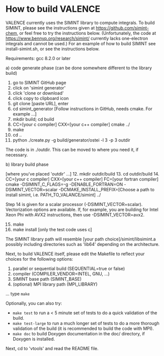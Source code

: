 
# How to build VALENCE

VALENCE currently uses the SIMINT library to compute integrals. 
To build SIMINT, please see the instructions given at https://github.com/simint-chem, or feel free to try the instructions below.
(Unfortunately, the code at https://www.bennyp.org/research/simint/ currently lacks one-electron integrals and cannot be used.)
For an example of how to build SIMINT see  install-simint.sh, or see the instructions below.

Requirements:
gcc 8.2.0 or later

a) code generate phase (can be done somewhere different to the library build)

1. go to SIMINT GitHub page
2. click on 'simint generator'
3. click 'clone or download'
4. click copy to clipboard icon
5. git clone [paste URL], enter
6. cd simint_generator
[Follow instructions in GitHub, needs cmake. For example ...]
7. mkdir build; cd build
8. CC=[your c compiler] CXX=[your c++ compiler] cmake ../
9. make
10. cd ..
11. python ./create.py -g build/generator/ostei -l 3 -p 3 outdir

The code is in ./outdir. This can be moved to where you need it, if necessary.

b) library build phase

[where you've placed 'outdir' ...]
12. mkdir outdir/build
13. cd outdir/build
14. CC=[your c compiler] CXX=[your c++ compiler] FC=[your fortran compiler] cmake -DSIMINT_C_FLAGS=-g  -DENABLE_FORTRAN=ON -DSIMINT_VECTOR=scalar -DCMAKE_INSTALL_PREFIX=[Choose a path to install simint, i.e. PATH_TO_VALANCE/simint] ../

Step 14 is given for a scalar processor (-DSIMINT_VECTOR=scalar). Vectorization options are available. If, for example, you are building for Intel Xeon Phi with AVX2 instructions, then use  -DSIMINT_VECTOR=avx2. 

15. make
16. make install
[only the test code uses c]

The SIMINT library path will resemble   [your path choice]/simint/libsimint.a   possibly including directories such as 'lib64' depending on the architecture.


Next, to build VALENCE itself, please edit the Makefile to reflect your choices for the following options:

1.  parallel or sequential build (SEQUENTIAL=true or false)
2.  compiler (COMPILER_VENDOR=INTEL, GNU, ...)
3.  SIMINT base path (SIMINT_BASE)
4.  (optional) MPI library path (MPI_LIBRARY)

... type `make`

Optionally, you can also try:

- `make test` to run a < 5 minute set of tests to do a quick validation of the build.
- `make test-large` to run a much longer set of tests to do a more thorough validation of the build (it is recommended to build the code with MPI).
- `make doc` to build Doxygen documentation in the doc/ directory, if Doxygen is installed.

Next, cd to 'vtools' and read the README file.


